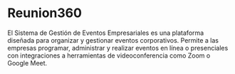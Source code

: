 # Reunion360
El Sistema de Gestión de Eventos Empresariales es una plataforma diseñada para organizar y gestionar eventos corporativos. Permite a las empresas programar, administrar y realizar eventos en línea o presenciales con integraciones a herramientas de videoconferencia como Zoom o Google Meet.
